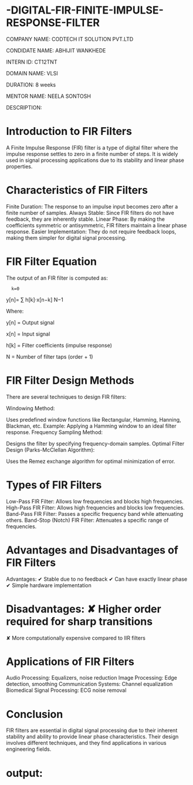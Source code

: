 # -DIGITAL-FIR-FINITE-IMPULSE-RESPONSE-FILTER

COMPANY NAME: CODTECH IT SOLUTION PVT.LTD

CONDIDATE NAME: ABHIJIT WANKHEDE

INTERN ID: CT12TNT

DOMAIN NAME: VLSI

DURATION: 8 weeks

MENTOR NAME: NEELA SONTOSH

DESCRIPTION:

# Introduction to FIR Filters
A Finite Impulse Response (FIR) filter is a type of digital filter where the impulse response settles to zero in a finite number of steps. It is widely used in signal processing applications due to its stability and linear phase properties.

# Characteristics of FIR Filters
Finite Duration: The response to an impulse input becomes zero after a finite number of samples.
Always Stable: Since FIR filters do not have feedback, they are inherently stable.
Linear Phase: By making the coefficients symmetric or antisymmetric, FIR filters maintain a linear phase response.
Easier Implementation: They do not require feedback loops, making them simpler for digital signal processing.
# FIR Filter Equation
The output of an FIR filter is computed as:


      k=0
y[n]=  ∑     h[k]⋅x[n−k]
      N−1
​

Where:


y[n] = Output signal

x[n] = Input signal

h[k] = Filter coefficients (impulse response)

N = Number of filter taps (order + 1)
 
# FIR Filter Design Methods
There are several techniques to design FIR filters:

Windowing Method:

Uses predefined window functions like Rectangular, Hamming, Hanning, Blackman, etc.
Example: Applying a Hamming window to an ideal filter response.
Frequency Sampling Method:

Designs the filter by specifying frequency-domain samples.
Optimal Filter Design (Parks-McClellan Algorithm):

Uses the Remez exchange algorithm for optimal minimization of error.
# Types of FIR Filters
Low-Pass FIR Filter: Allows low frequencies and blocks high frequencies.
High-Pass FIR Filter: Allows high frequencies and blocks low frequencies.
Band-Pass FIR Filter: Passes a specific frequency band while attenuating others.
Band-Stop (Notch) FIR Filter: Attenuates a specific range of frequencies.

# Advantages and Disadvantages of FIR Filters
Advantages: ✔ Stable due to no feedback
✔ Can have exactly linear phase
✔ Simple hardware implementation

# Disadvantages: ✘ Higher order required for sharp transitions
✘ More computationally expensive compared to IIR filters

# Applications of FIR Filters
Audio Processing: Equalizers, noise reduction
Image Processing: Edge detection, smoothing
Communication Systems: Channel equalization
Biomedical Signal Processing: ECG noise removal
# Conclusion
FIR filters are essential in digital signal processing due to their inherent stability and ability to provide linear phase characteristics. Their design involves different techniques, and they find applications in various engineering fields.

# output:


